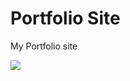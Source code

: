 Portfolio Site
====================

My Portfolio site

![](https://raw.github.com/xeraseth/rails-portfolio/master/tests.png)
